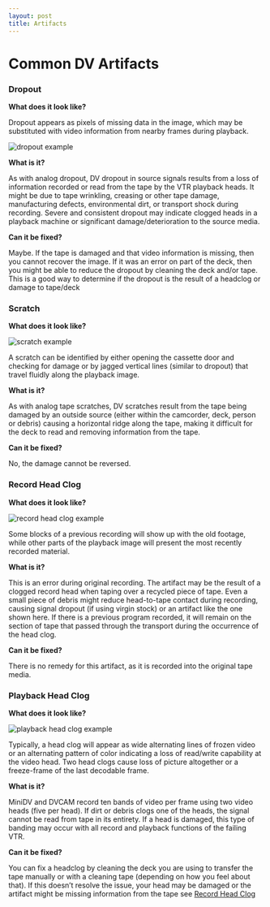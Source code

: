 ```yaml
---
layout: post
title: Artifacts
---
```


# Common DV Artifacts

### Dropout

__What does it look like?__

Dropout appears as pixels of missing data in the image, which may be substituted with video information from nearby frames during playback.

<img alt="dropout example" src="{{ site.baseurl }}/images/dropOut.png">

__What is it?__

As with analog dropout, DV dropout in source signals results from a loss of information recorded or read from the tape by the VTR playback heads. It might be due to tape wrinkling, creasing or other tape damage, manufacturing defects, environmental dirt, or transport shock during recording. Severe and consistent dropout may indicate clogged heads in a playback machine or significant damage/deterioration to the source media.

__Can it be fixed?__

Maybe. If the tape is damaged and that video information is missing, then you cannot recover the image.
If it was an error on part of the deck, then you might be able to reduce the dropout by cleaning the deck and/or tape. This is a good way to determine if the dropout is the result of a headclog or damage to tape/deck

### Scratch

__What does it look like?__

<img alt="scratch example" src="{{ site.baseurl }}/images/dv-scratch.png">


A scratch can be identified by either opening the cassette door and checking for damage or by jagged vertical lines (similar to dropout) that travel fluidly along the playback image.

__What is it?__

As with analog tape scratches, DV scratches result from the tape being damaged by an outside source (either within the camcorder, deck, person or debris) causing a horizontal ridge along the tape, making it difficult for the deck to read and removing information from the tape. 

__Can it be fixed?__


No, the damage cannot be reversed.

### Record Head Clog

__What does it look like?__

<img alt="record head clog example" src="{{ site.baseurl }}/images/recordClog.png">

Some blocks of a previous recording will show up with the old footage, while other parts of the playback image will present the most recently recorded material.

__What is it?__


This is an error during original recording. The artifact may be the result of a clogged record head when taping over a recycled piece of tape. Even a small piece of debris might reduce head-to-tape contact during recording, causing signal dropout (if using virgin stock) or an artifact like the one shown here. If there is a previous program recorded, it will remain on the section of tape that passed through the transport during the occurrence of the head clog.

__Can it be fixed?__

There is no remedy for this artifact, as it is recorded into the original tape media.

### Playback Head Clog

__What does it look like?__

<img alt="playback head clog example" src="{{ site.baseurl }}/images/headClog.png">


Typically, a head clog will appear as wide alternating lines of frozen video or an alternating pattern of color indicating a loss of read/write capability at the video head. Two head clogs cause loss of picture altogether or a freeze-frame of the last decodable frame.

__What is it?__

MiniDV and DVCAM record ten bands of video per frame using two video heads (five per head). If dirt or debris clogs one of the heads, the signal cannot be read from tape in its entirety. If a head is damaged, this type of banding may occur with all record and playback functions of the failing VTR.

__Can it be fixed?__

You can fix a headclog by cleaning the deck you are using to transfer the tape manually or with a cleaning tape (depending on how you feel about that). If this doesn’t resolve the issue, your head may be damaged or the artifact might be missing information from the tape see [Record Head Clog](#record-head-clog)